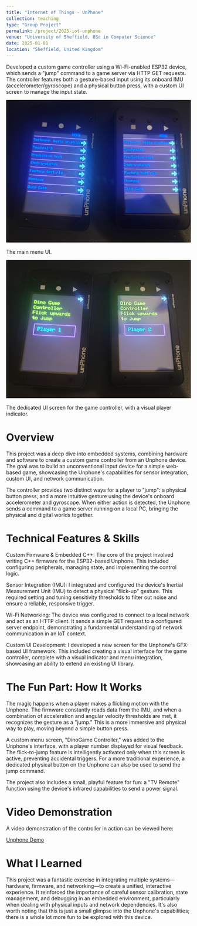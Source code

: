 ```yaml
---
title: "Internet of Things - UnPhone"
collection: teaching
type: "Group Project"
permalink: /project/2025-iot-unphone
venue: "University of Sheffield, BSc in Computer Science"
date: 2025-01-01
location: "Sheffield, United Kingdom"
---
```


Developed a custom game controller using a Wi-Fi-enabled ESP32 device, which sends a "jump" command to a game server via HTTP GET requests. The controller features both a gesture-based input using its onboard IMU (accelerometer/gyroscope) and a physical button press, with a custom UI screen to manage the input state.

<div class="image-gallery">
  <div class="gallery-item">
    <img src="/images/MenuUI.jpeg" class="consistent-image" alt="Unphone Main Menu UI">
    <p class="image-description">The main menu UI.</p>
  </div>
  <div class="gallery-item">
    <img src="/images/DinoGameUI.jpeg" class="consistent-image" alt="Unphone DinoGame Controller UI">
    <p class="image-description">The dedicated UI screen for the game controller, with a visual player indicator.</p>
  </div>
</div>


Overview
======
This project was a deep dive into embedded systems, combining hardware and software to create a custom game controller from an Unphone device. The goal was to build an unconventional input device for a simple web-based game, showcasing the Unphone's capabilities for sensor integration, custom UI, and network communication.

The controller provides two distinct ways for a player to "jump": a physical button press, and a more intuitive gesture using the device's onboard accelerometer and gyroscope. When either action is detected, the Unphone sends a command to a game server running on a local PC, bringing the physical and digital worlds together.

Technical Features & Skills
======
Custom Firmware & Embedded C++: The core of the project involved writing C++ firmware for the ESP32-based Unphone. This included configuring peripherals, managing state, and implementing the control logic.

Sensor Integration (IMU): I integrated and configured the device's Inertial Measurement Unit (IMU) to detect a physical "flick-up" gesture. This required setting and tuning sensitivity thresholds to filter out noise and ensure a reliable, responsive trigger.

Wi-Fi Networking: The device was configured to connect to a local network and act as an HTTP client. It sends a simple GET request to a configured server endpoint, demonstrating a fundamental understanding of network communication in an IoT context.

Custom UI Development: I developed a new screen for the Unphone's GFX-based UI framework. This included creating a visual interface for the game controller, complete with a visual indicator and menu integration, showcasing an ability to extend an existing UI library.

The Fun Part: How It Works
======
The magic happens when a player makes a flicking motion with the Unphone. The firmware constantly reads data from the IMU, and when a combination of acceleration and angular velocity thresholds are met, it recognizes the gesture as a "jump." This is a more immersive and physical way to play, moving beyond a simple button press.

A custom menu screen, "DinoGame Controller," was added to the Unphone's interface, with a player number displayed for visual feedback. The flick-to-jump feature is intelligently activated only when this screen is active, preventing accidental triggers. For a more traditional experience, a dedicated physical button on the Unphone can also be used to send the jump command.

The project also includes a small, playful feature for fun: a "TV Remote" function using the device's infrared capabilities to send a power signal.

Video Demonstration
======
A video demonstration of the controller in action can be viewed here:

[Unphone Demo](https://www.youtube.com/watch?v=Qqbvo6nxM9w)

What I Learned
======
This project was a fantastic exercise in integrating multiple systems—hardware, firmware, and networking—to create a unified, interactive experience. It reinforced the importance of careful sensor calibration, state management, and debugging in an embedded environment, particularly when dealing with physical inputs and network dependencies. It's also worth noting that this is just a small glimpse into the Unphone's capabilities; there is a whole lot more fun to be explored with this device.